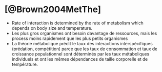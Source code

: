 # [@Brown2004MetThe] 
- Rate of interaction is determined by the rate of metabolism which depends on body size and temperature.
- Les plus gros organismes ont besoin davantage de ressources, mais les process moins rapidement que les plus petits organismes
- La théorie métabolique prédit le taux des interactions interspécifiques (prédation, compétition) parce que les taux de consommation et taux de croissance populationnel sont déterminés par les taux métaboliques individuels et ont les mêmes dépendances de taille corporelle et de température.
